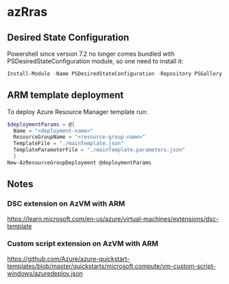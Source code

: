 # azRras

## Desired State Configuration
Powershell since version 7.2 no longer comes bundled with PSDesiredStateConfiguration module, so one need to install it:
```Powershell
Install-Module -Name PSDesiredStateConfiguration -Repository PSGallery
```

## ARM template deployment
To deploy Azure Resource Manager template run:
```Powershell
$deploymentParams = @{
  Name = "<deployment-name>"
  ResourceGroupName = "<resource-group-name>"
  TemplateFile = "./mainTemplate.json"
  TemplateParameterFile = "./mainTemplate.parameters.json"
  }
New-AzResourceGroupDeployment @deploymentParams
```

## Notes

### DSC extension on AzVM with ARM
https://learn.microsoft.com/en-us/azure/virtual-machines/extensions/dsc-template

### Custom script extension on AzVM with ARM
https://github.com/Azure/azure-quickstart-templates/blob/master/quickstarts/microsoft.compute/vm-custom-script-windows/azuredeploy.json